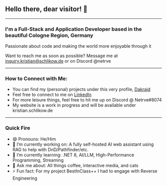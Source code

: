 ## Hello there, dear visitor! 👋
---
### I'm a Full-Stack and Application Developer based in the beautiful Cologne Region, Germany
Passionate about code and making the world more enjoyable through it

Want to reach me as soon as possible? Message me at inquiry.kristian@schlikow.de or on Discord @netrve

---
### How to Connect with Me:
- You can find my (personal) projects under this very profile, <a href="https://github.com/Dakraid">Dakraid</a>
- Feel free to connect to me on <a href="https://www.linkedin.com/in/kristian-schlikow/">LinkedIn</a>
- For more leisure things, feel free to hit me up on Discord @ Netrve#8074
- My website is a work in progress and will be available under kristian.schlikow.de

---
### Quick Fire
- 😄 Pronouns: He/Him
- 🔭 I’m currently working on: A fully self-hosted AI web assistant using RAG to help with DnD/Pathfinder/etc.
- 🌱 I’m currently learning: .NET 8, AI/LLM, High-Performance Programming, Streaming
- 💬 Ask me about: All things coffee, interactive media, and cats
- ⚡ Fun fact: For my project BestInClass++ I had to engage with Reverse Engineering
